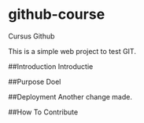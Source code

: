 # github-course
Cursus Github

This is a simple web project to test GIT.

##Introduction
Introductie

##Purpose
Doel

##Deployment
Another change made.

##How To Contribute